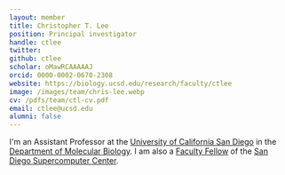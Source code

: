 ```yaml
---
layout: member
title: Christopher T. Lee 
position: Principal investigator
handle: ctlee
twitter: 
github: ctlee
scholar: oMawRCAAAAAJ
orcid: 0000-0002-0670-2308
website: https://biology.ucsd.edu/research/faculty/ctlee
image: /images/team/chris-lee.webp
cv: /pdfs/team/ctl-cv.pdf
email: ctlee@ucsd.edu
alumni: false
---
```


I'm an Assistant Professor at the [University of California San Diego](https://www.ucsd.edu) in the [Department of Molecular Biology](https://biology.ucsd.edu/research/academic-departments/mb/index.html). I am also a [Faculty Fellow](https://www.sdsc.edu/collaborate/uc_ucsd_researchers.html) of the [San Diego Supercomputer Center](https://www.sdsc.edu/).
